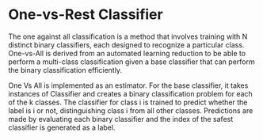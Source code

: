 # One-vs-Rest Classifier

The one against all classification is a method that involves training with N distinct binary classifiers, each designed to recognize a particular class. One-vs-All is derived from an automated learning reduction to be able to perform a multi-class classification given a base classifier that can perform the binary classification efficiently.

One Vs All is implemented as an estimator. For the base classifier, it takes instances of Classifier and creates a binary classification problem for each of the k classes. The classifier for class i is trained to predict whether the label is i or not, distinguishing class i from all other classes.
Predictions are made by evaluating each binary classifier and the index of the safest classifier is generated as a label.